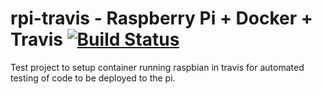 rpi-travis - Raspberry Pi + Docker + Travis
[![Build Status](https://travis-ci.org/cwelton/rpi-travis.svg?branch=master)](https://travis-ci.org/cwelton/rpi-travis)
====

Test project to setup container running raspbian in travis for automated
testing of code to be deployed to the pi.
